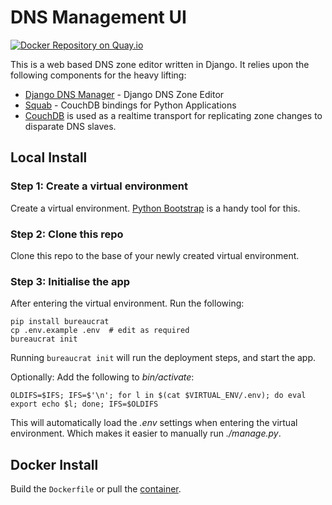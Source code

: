 # DNS Management UI

[![Docker Repository on Quay.io](https://quay.io/repository/panubo/panubo-dns/status "Docker Repository on Quay.io")](https://quay.io/repository/panubo/panubo-dns)

This is a web based DNS zone editor written in Django. It relies upon the following components for the heavy lifting:

- [Django DNS Manager](https://github.com/voltgrid/django-dnsmanager) - Django DNS Zone Editor
- [Squab](https://github.com/panubo/python-squab) - CouchDB bindings for Python Applications
- [CouchDB](http://couchdb.apache.org/) is used as a realtime transport for replicating zone changes to disparate DNS slaves.

## Local Install

### Step 1: Create a virtual environment

Create a virtual environment. [Python Bootstrap](https://github.com/adlibre/python-bootstrap) is a handy tool for this.

### Step 2: Clone this repo 

Clone this repo to the base of your newly created virtual environment.

### Step 3: Initialise the app

After entering the virtual environment. Run the following:

    pip install bureaucrat
    cp .env.example .env  # edit as required
    bureaucrat init

Running `bureaucrat init` will run the deployment steps, and start the app.

Optionally: Add the following to _bin/activate_:

    OLDIFS=$IFS; IFS=$'\n'; for l in $(cat $VIRTUAL_ENV/.env); do eval export echo $l; done; IFS=$OLDIFS
    
This will automatically load the _.env_ settings when entering the virtual environment. Which makes it easier to manually run _./manage.py_.

## Docker Install

Build the `Dockerfile` or pull the [container](https://quay.io/repository/panubo/panubo-dns).
